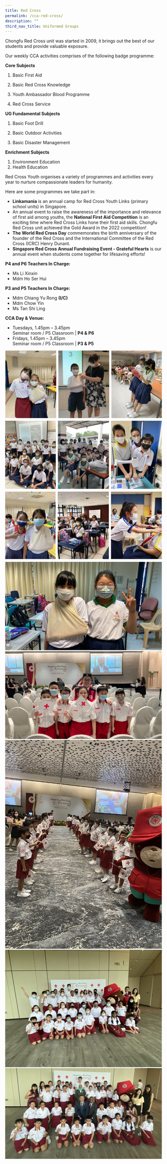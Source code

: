 ```yaml
---
title: Red Cross
permalink: /cca-red-cross/
description: ""
third_nav_title: Uniformed Groups
---
```

Chongfu Red Cross unit was started in 2009, it brings out the best of our students and provide valuable exposure.

Our weekly CCA activities comprises of the following badge programme:

**Core Subjects**

1. Basic First Aid

2. Basic Red Cross Knowledge

3. Youth Ambassador Blood Programme

4. Red Cross Service

**UG Fundamental Subjects**

1. Basic Foot Drill

2. Basic Outdoor Activities

3. Basic Disaster Management

**Enrichment Subjects**

1. Environment Education
2. Health Education

Red Cross Youth organises a variety of programmes and activities every year to nurture compassionate leaders for humanity.

Here are some programmes we take part in:

*   **Linkamania**&nbsp;is an annual camp for Red Cross Youth Links (primary school units) in Singapore.
*   An annual event to raise the awareness of the importance and relevance of first aid among youths, the&nbsp;**National First Aid Competition**&nbsp;is an exciting time where Red Cross Links hone their first aid skills. Chongfu Red Cross unit achieved the Gold Award in the 2022 competition!
*   **The World Red Cross Day**&nbsp;commemorates the birth anniversary of the founder of the Red Cross and the International Committee of the Red Cross (ICRC) Henry Dunant.
*   **Singapore Red Cross Annual Fundraising Event - Grateful Hearts**&nbsp;is our annual event when students come together for lifesaving efforts!

**P4 and P6 Teachers In Charge:**

<ul>
<li> Ms Li Xinxin </li>
<li> Mdm Ho Ser Hui </li>
</ul>

**P3 and P5 Teachers In Charge:**

<ul>
<li> Mdm Chiang Yu Rong <b>(I/C)</b></li>
<li> Mdm Chow Yin </li>
<li> Ms Tan Shi Ling  </li>
</ul>

**CCA Day &amp; Venue:**

<ul>
<li>Tuesdays, 1.45pm – 3.45pm <br> Seminar room /
P5 Classroom | <b>P4 &amp; P6</b>
</li><li>Fridays, 1.45pm – 3.45pm <br> Seminar room / P5 Classroom | <b>P3 &amp; P5</b>
</li></ul>

![](/images/red%20cross%201.png)
![](/images/red%20cross%202.png)
![](/images/red%20cross%203.png)
![](/images/RedCross_Picture9-rotated.jpg)
![](/images/IMG_3263-2048x1152.jpg)
![](/images/IMG_3265-scaled.jpg)
![](/images/IMG_3272-2048x1536.jpg)
![](/images/IMG_3286_A-2048x1186.jpg)